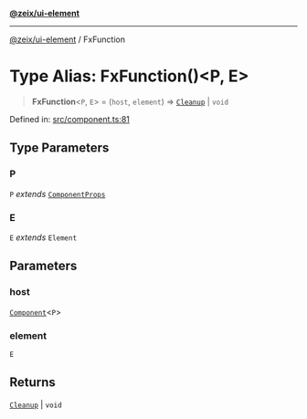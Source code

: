 [**@zeix/ui-element**](../README.md)

***

[@zeix/ui-element](../globals.md) / FxFunction

# Type Alias: FxFunction()\<P, E\>

> **FxFunction**\<`P`, `E`\> = (`host`, `element`) => [`Cleanup`](Cleanup.md) \| `void`

Defined in: [src/component.ts:81](https://github.com/zeixcom/ui-element/blob/fbfc14f2b364007b204dfef842cb4c272bdfad41/src/component.ts#L81)

## Type Parameters

### P

`P` *extends* [`ComponentProps`](ComponentProps.md)

### E

`E` *extends* `Element`

## Parameters

### host

[`Component`](Component.md)\<`P`\>

### element

`E`

## Returns

[`Cleanup`](Cleanup.md) \| `void`
